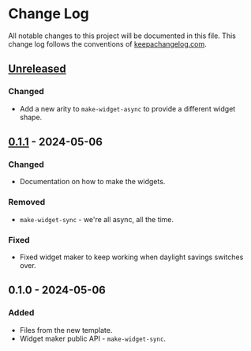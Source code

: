 # Change Log
All notable changes to this project will be documented in this file. This change log follows the conventions of [keepachangelog.com](http://keepachangelog.com/).

## [Unreleased]
### Changed
- Add a new arity to `make-widget-async` to provide a different widget shape.

## [0.1.1] - 2024-05-06
### Changed
- Documentation on how to make the widgets.

### Removed
- `make-widget-sync` - we're all async, all the time.

### Fixed
- Fixed widget maker to keep working when daylight savings switches over.

## 0.1.0 - 2024-05-06
### Added
- Files from the new template.
- Widget maker public API - `make-widget-sync`.

[Unreleased]: https://sourcehost.site/your-name/clirc/compare/0.1.1...HEAD
[0.1.1]: https://sourcehost.site/your-name/clirc/compare/0.1.0...0.1.1
